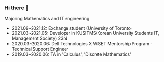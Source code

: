 ### Hi there 👋


Majoring Mathematics and IT engineering
- 2021.09~2021.12: Exchange student (University of Toronto)
- 2021.03~2021.05: Developer in KUSITMS(Korean University Students IT, Management Society) 23rd
- 2020.03~2020.06: Dell Technologies X WISET Mentorship Program - Technical Support Engineer
- 2019.03~2020.06: TA in 'Calculus', 'Discrete Mathematics'

